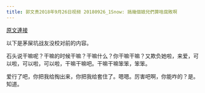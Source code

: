 ```yaml
---
title: 郭文贵2018年9月26日视频 20180926_1Snow: 搞幾個娘兒們算啥腐敗啊
---
```


[原文連接](https://gnews.org/ThreadView/53478304)

以下是茅屎坑战友没校对前的内容。

  石头说干嘛呢？干嘛的时候干嘛？干嘛什么？你干嘛干嘛？又欺负她啦，来爱，可以啦，可以啦，可以啦，干嘛干嘛吧。干嘛干嘛笨笨，笨笨。

  爱行了吧，你把我给掏出来，你把我给套住了。嗯嗯。厉害吧啊，你能咋的？是。知道。
